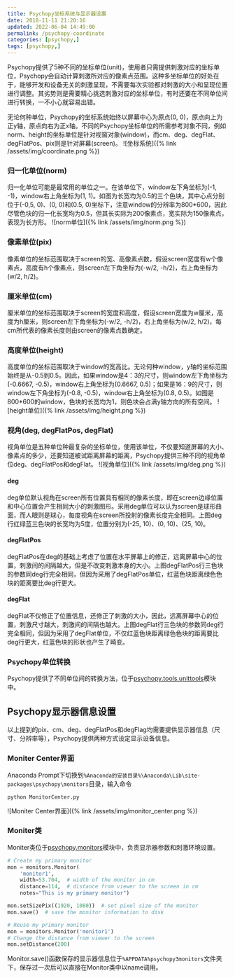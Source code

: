 ```yaml
---
title: Psychopy坐标系统与显示器设置
date: 2018-11-11 21:20:16
updated: 2022-06-04 14:49:00
permalink: /psychopy-coordinate
categories: [psychopy,]
tags: [psychopy,]
---
```


<!-- toc -->
Psychopy提供了5种不同的坐标单位(unit)，使用者只需提供刺激对应的坐标单位，Psychopy会自动计算刺激所对应的像素点范围。这种多坐标单位的好处在于，能够开发和设备无关的刺激呈现，不需要每次实验都对刺激的大小和呈现位置进行调整。其劣势则是需要精心挑选刺激对应的坐标单位，有时还要在不同单位间进行转换，一不小心就容易出错。<!--more-->

无论何种单位，Psychopy的坐标系统始终以屏幕中心为原点(0, 0)，原点向上为正y轴，原点向右为正x轴。不同的Psychopy坐标单位的所需参考对象不同，例如norm、height的坐标单位是针对视窗对象(window)，而cm、deg、degFlat、degFlatPos、pix则是针对屏幕(screen)。
![坐标系统]({% link /assets/img/coordinate.png %})

### 归一化单位(norm)
归一化单位可能是最常用的单位之一。在该单位下，window左下角坐标为(-1, -1)，window右上角坐标为(1, 1)。如图为长宽均为0.5的三个色块，其中心点分别位于(-0,5, 0)、(0, 0)和(0.5, 0)坐标下，注意window的分辨率为800\*600，因此尽管色块的归一化长宽均为0.5，但其长实际为200像素点，宽实际为150像素点，表现为长方形。
![norm单位]({% link /assets/img/norm.png %})

### 像素单位(pix)
像素单位的坐标范围取决于screen的宽、高像素点数，假设screen宽度有w个像素点，高度有h个像素点，则screen左下角坐标为(-w/2, -h/2)，右上角坐标为(w/2, h/2)。

### 厘米单位(cm)
厘米单位的坐标范围取决于screen的宽度和高度，假设screen宽度为w厘米，高度为h厘米，则screen左下角坐标为(-w/2, -h/2)，右上角坐标为(w/2, h/2)，每cm所代表的像素长度则由screen的像素点数确定。

### 高度单位(height)
高度单位的坐标范围取决于window的宽高比。无论何种window，y轴的坐标范围始终是从-0.5到0.5。因此，如果window是4：3的尺寸，则window左下角坐标为(-0.6667, -0.5)，window右上角坐标为(0.6667, 0.5)；如果是16：9的尺寸，则window左下角坐标为(-0.8, -0.5)，window右上角坐标为(0.8, 0.5)。如图是800\*600的window，色块的长宽均为1，则色块会占满y轴方向的所有空间。
![height单位]({% link /assets/img/height.png %})

### 视角(deg, degFlatPos, degFlat)
视角单位是五种单位种最复杂的坐标单位，使用该单位，不仅要知道屏幕的大小、像素点的多少，还要知道被试距离屏幕的距离，Psychopy提供三种不同的视角单位deg、degFlatPos和degFlat。
![视角单位]({% link /assets/img/deg.png %})

#### deg
deg单位默认视角在screen所有位置具有相同的像素长度，即在screen边缘位置和中心位置会产生相同大小的刺激图形。采用deg单位可以认为screen是球形曲面，而人眼则是球心，每度视角在screen所投射的像素长度完全相同。上图deg行红绿蓝三色块的长宽均为5度，位置分别为(-25, 10)、(0, 10)、(25, 10)。

#### degFlatPos
degFlatPos在deg的基础上考虑了位置在水平屏幕上的修正，远离屏幕中心的位置，刺激间的间隔越大，但是不改变刺激本身的大小。上图degFlatPos行三色块的参数同deg行完全相同，但因为采用了degFlatPos单位，红蓝色块距离绿色色块的距离要比deg行更大。

#### degFlat
degFlat不仅修正了位置信息，还修正了刺激的大小，因此，远离屏幕中心的位置，刺激尺寸越大，刺激间的间隔也越大。上图degFlat行三色块的参数同deg行完全相同，但因为采用了degFlat单位，不仅红蓝色块距离绿色色块的距离要比deg行更大，红蓝色块的形状也产生了畸变。

### Psychopy单位转换
Psychopy提供了不同单位间的转换方法，位于[psychopy.tools.unittools][1]模块中。

## Psychopy显示器信息设置

以上提到的pix、cm、deg、degFlatPos和degFlag均需要提供显示器信息（尺寸、分辨率等），Psychopy提供两种方式设定显示设备信息。

### Moniter Center界面
Anaconda Prompt下切换到`%Anaconda的安装目录%\Anaconda\Lib\site-packages\psychopy\monitors`目录，输入命令
```
python MonitorCenter.py
```
![Moniter Center界面]({% link /assets/img/monitor_center.png %})

### Moniter类
Moniter类位于[psychopy.monitors][2]模块中，负责显示器参数和刺激环境设置。
```python
# Create my primary monitor
mon = monitors.Monitor(
    'monitor1',
    width=53.704,  # width of the monitor in cm
    distance=114,  # distance from viewer to the screen in cm
    notes="This is my primary monitor")

mon.setSizePix((1920, 1080))  # set pixel size of the monitor
mon.save()  # save the monitor information to disk

# Reuse my primary monitor
mon = monitors.Monitor('monitor1')
# Change the distance from viewer to the screen
mon.setDistance(200)
```
Monitor.save()函数保存的显示器信息位于`%APPDATA%psychopy3monitors`文件夹下，保存过一次后可以直接在Monitor类中以name调用。

[1]: https://www.psychopy.org/api/tools/unittools.html
[2]: http://www.psychopy.org/api/monitors.html